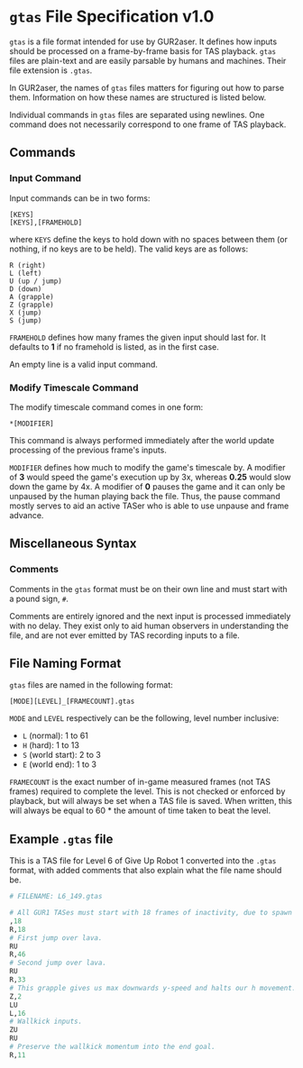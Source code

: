 # `gtas` File Specification v1.0

`gtas` is a file format intended for use by GUR2aser. It defines how inputs should be processed on a frame-by-frame basis for TAS playback. `gtas` files are plain-text and are easily parsable by humans and machines. Their file extension is `.gtas`.

In GUR2aser, the names of `gtas` files matters for figuring out how to parse them. Information on how these names are structured is listed below.

Individual commands in `gtas` files are separated using newlines. One command does not necessarily correspond to one frame of TAS playback.

## Commands

### Input Command

Input commands can be in two forms:

```
[KEYS]
[KEYS],[FRAMEHOLD]
```

where `KEYS` define the keys to hold down with no spaces between them (or nothing, if no keys are to be held). The valid keys are as follows:

```
R (right)
L (left)
U (up / jump)
D (down)
A (grapple)
Z (grapple)
X (jump)
S (jump)
```

`FRAMEHOLD` defines how many frames the given input should last for. It defaults to **1** if no framehold is listed, as in the first case.

An empty line is a valid input command.

### Modify Timescale Command

The modify timescale command comes in one form:

```
*[MODIFIER]
```

This command is always performed immediately after the world update processing of the previous frame's inputs.

`MODIFIER` defines how much to modify the game's timescale by. A modifier of **3** would speed the game's execution up by 3x, whereas **0.25** would slow down the game by 4x. A modifier of **0** pauses the game and it can only be unpaused by the human playing back the file. Thus, the pause command mostly serves to aid an active TASer who is able to use unpause and frame advance.

## Miscellaneous Syntax

### Comments

Comments in the `gtas` format must be on their own line and must start with a pound sign, `#`.

Comments are entirely ignored and the next input is processed immediately with no delay. They exist only to aid human observers in understanding the file, and are not ever emitted by TAS recording inputs to a file.

## File Naming Format

`gtas` files are named in the following format:

```
[MODE][LEVEL]_[FRAMECOUNT].gtas
```

`MODE` and `LEVEL` respectively can be the following, level number inclusive:

- `L` (normal): 1 to 61
- `H` (hard): 1 to 13
- `S` (world start): 2 to 3
- `E` (world end): 1 to 3

`FRAMECOUNT` is the exact number of in-game measured frames (not TAS frames) required to complete the level. This is not checked or enforced by playback, but will always be set when a TAS file is saved. When written, this will always be equal to 60 * the amount of time taken to beat the level.

## Example `.gtas` file

This is a TAS file for Level 6 of Give Up Robot 1 converted into the `.gtas` format, with added comments that also explain what the file name should be.

```python
# FILENAME: L6_149.gtas

# All GUR1 TASes must start with 18 frames of inactivity, due to spawn delay.
,18
R,18
# First jump over lava.
RU
R,46
# Second jump over lava.
RU
R,33
# This grapple gives us max downwards y-speed and halts our h movement.
Z,2
LU
L,16
# Wallkick inputs.
ZU
RU
# Preserve the wallkick momentum into the end goal.
R,11
```